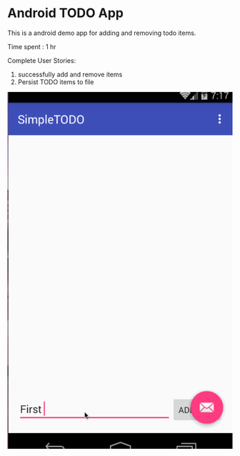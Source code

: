 <h1>Android TODO App</h1>

This is a android demo app for adding and removing todo items. 

Time spent : 1 hr

Complete User Stories:

1. successfully add and remove items
2. Persist TODO items to file

![Alt text](https://github.com/tranjith/SimpleTODO/blob/master/SimpleTodo.gif "TODO.gif")
